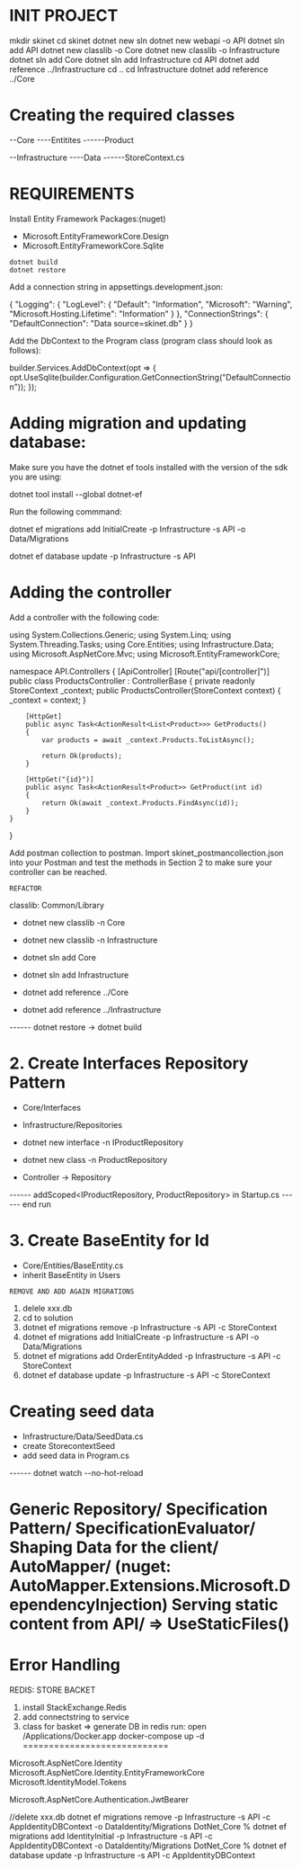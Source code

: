 INIT PROJECT
=============================

mkdir skinet
cd skinet
dotnet new sln
dotnet new webapi -o API
dotnet sln add API
dotnet new classlib -o Core
dotnet new classlib -o Infrastructure
dotnet sln add Core
dotnet sln add Infrastructure
cd API
dotnet add reference ../Infrastructure
cd ..
cd Infrastructure
dotnet add reference ../Core

Creating the required classes
=============================
--Core
----Entitites
------Product

--Infrastructure
----Data
------StoreContext.cs


REQUIREMENTS
=============================

Install Entity Framework Packages:(nuget)
  - Microsoft.EntityFrameworkCore.Design
  - Microsoft.EntityFrameworkCore.Sqlite

```
dotnet build
dotnet restore
```

Add a connection string in appsettings.development.json:

{
  "Logging": {
    "LogLevel": {
      "Default": "Information",
      "Microsoft": "Warning",
      "Microsoft.Hosting.Lifetime": "Information"
    }
  },
  "ConnectionStrings": {
    "DefaultConnection": "Data source=skinet.db"
  }
}

Add the DbContext to the Program class (program class should look as follows):

builder.Services.AddDbContext<StoreContext>(opt =>
{
    opt.UseSqlite(builder.Configuration.GetConnectionString("DefaultConnection"));
});

Adding migration and updating database:
======================================

Make sure you have the dotnet ef tools installed with the version of the sdk you are using:

dotnet tool install --global dotnet-ef

Run the following commmand:

dotnet ef migrations add InitialCreate -p Infrastructure -s API -o Data/Migrations

dotnet ef database update -p Infrastructure -s API


Adding the controller
=====================


Add a controller with the following code:


using System.Collections.Generic;
using System.Linq;
using System.Threading.Tasks;
using Core.Entities;
using Infrastructure.Data;
using Microsoft.AspNetCore.Mvc;
using Microsoft.EntityFrameworkCore;

namespace API.Controllers
{
    [ApiController]
    [Route("api/[controller]")]
    public class ProductsController : ControllerBase
    {
        private readonly StoreContext _context;
        public ProductsController(StoreContext context)
        {
            _context = context;
        }

        [HttpGet]
        public async Task<ActionResult<List<Product>>> GetProducts()
        {
            var products = await _context.Products.ToListAsync();

            return Ok(products);
        }

        [HttpGet("{id}")]
        public async Task<ActionResult<Product>> GetProduct(int id)
        {
            return Ok(await _context.Products.FindAsync(id));
        }
    }
}


Add postman collection to postman.   Import skinet_postmancollection.json into your Postman and test the methods in Section 2 to make sure your controller can be reached. 

```
REFACTOR
```
classlib: Common/Library   
- dotnet new classlib -n Core
- dotnet new classlib -n Infrastructure

- dotnet sln add Core
- dotnet sln add Infrastructure

- dotnet add reference ../Core
- dotnet add reference ../Infrastructure

------ dotnet restore -> dotnet build

# 2. Create Interfaces Repository Pattern

- Core/Interfaces
- Infrastructure/Repositories

- dotnet new interface -n IProductRepository
- dotnet new class -n ProductRepository

- Controller -> Repository

------ addScoped<IProductRepository, ProductRepository> in Startup.cs
------ end run

# 3. Create BaseEntity for Id
- Core/Entities/BaseEntity.cs
- inherit BaseEntity in Users

```
REMOVE AND ADD AGAIN MIGRATIONS
```
1. delele xxx.db
2. cd to solution
2. dotnet ef migrations remove -p Infrastructure -s API -c StoreContext
3. dotnet ef migrations add InitialCreate -p Infrastructure -s API -o Data/Migrations
3. dotnet ef migrations add OrderEntityAdded -p Infrastructure -s API -c StoreContext
4. dotnet ef database update -p Infrastructure -s API -c StoreContext

Creating seed data
=============================
- Infrastructure/Data/SeedData.cs
- create StorecontextSeed
- add seed data in Program.cs

------ dotnet watch --no-hot-reload

Generic Repository/
Specification Pattern/
SpecificationEvaluator/
Shaping Data for the client/
AutoMapper/   (nuget: AutoMapper.Extensions.Microsoft.DependencyInjection)
Serving static content from API/ => UseStaticFiles()
=============================



Error Handling
=============================
REDIS: STORE BACKET
1. install StackExchange.Redis
2. add connectstring to service
3. class for basket => generate DB in redis
run: 
open /Applications/Docker.app
docker-compose up -d
============================

Microsoft.AspNetCore.Identity
Microsoft.AspNetCore.Identity.EntityFrameworkCore
Microsoft.IdentityModel.Tokens

Microsoft.AspNetCore.Authentication.JwtBearer

//delete xxx.db
dotnet ef migrations remove -p Infrastructure -s API -c AppIdentityDBContext -o DataIdentity/Migrations
DotNet_Core % dotnet ef migrations add IdentityInitial -p Infrastructure -s API -c AppIdentityDBContext -o DataIdentity/Migrations
DotNet_Core % dotnet ef database update -p Infrastructure -s API -c AppIdentityDBContext
